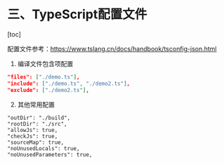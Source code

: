 # 三、TypeScript配置文件

[toc]

配置文件参考：https://www.tslang.cn/docs/handbook/tsconfig-json.html

1. 编译文件包含项配置

```json
"files": ["./demo.ts"],
"include": ["./demo.ts", "./demo2.ts"],
"exclude": ["./demo2.ts"],
```

2. 其他常用配置

```
"outDir": "./build",
"rootDir": "./src",
"allowJs": true,
"checkJs": true,
"sourceMap": true,
"noUnusedLocals": true,
"noUnusedParameters": true,
```



